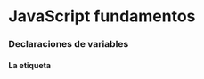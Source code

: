 # JavaScript fundamentos

### Declaraciones de variables

#### La etiqueta <script>
  - Puerta de entrada al código JavaScript en nuestros proyectos.
  - Vive en el <head> en el <body> de nuestros documentos HTML*.
 
 ```js
 <script>
    console.log("Hola Mundo!!!")
 </script>
```
  - A través de <script> podemos cargar JavaScript externo.
  - Para ello, utilizamos el atributo src y una URL al recurso, ya sea relativo o absoluto.
 ```js
  <script src="..."></script>
  ```
  - Muchas veces encontraremos <scrtipt> en <footer> en lugar de <header>, para asegurarnos de que el DOM está listo antes de acceder a él.    
  
  
 #### Elevado (hoisting)
 - JavaScript es un lenguaje con tipos dinámicos, es decir, podemos asignar y reasignar diferentes tipos a una misma variable (de ahí el nombre: variable).
  
- Para hacerlo tenemos que utilizar dos fases diferentes: declaración e inicialización.
```js
var favorito // Declaracióm
favorito = 66 // Inicialización
favorito = "Juan" // Reasignación
```
    - Cuando creamos declaramos una variable, JavaScript le asigna el tipo _undefined_.
  - Si intentamos referenciar una variable antes de ser declarada, ¿qué crees que ocurrirá?.
  
  ```js
  console.log(nombre) // 🤔
  var nombre = "Juan"
  ```
    - La respuesta es undefined porque JavaScript, al interpretar tu código alza al inicio del programa la declaración de variables (no la inicialización) y las funciones declaradas.
  
   - Esto explica el por qué, por ejemplo, puedes invocar una función antes de declararla.
  
```js
saludar() // "Hola 👋"
function saludar() {
  console.log("Hola 👋")
}
```
### Ámbito y let
 - Hasta ahora hemos creado variables con var. Estas tienen ámbito de función: pueden ser accedidas desde la función donde fueron declaradas (y funciones interiores).
```js
 var nombre = "Juan"
 function saludar() {
    console.log("Hola " + nombre)
}
saludar() // "Hola Juan"
```
 - Sin embargo, si declaramos variables con let (ES2105), tenemos ámbito de bloque, es decir, solo pueden ser accedidas desde el bloque en el que se declararon, o bloques interiores.

 ```js
{
    let nombre = "Juan"
}
console.log(nombre) // nombre is not defined 
```
  - Este ámbito de bloque tiene sus ventajas. Por ejemplo al utilizarlo con estructuras de control y de flujo.
 ```js
  for (let i = 0; i <= 100; i++) {
    console.log(i)
}
console.log(i) // i is not defined
 ```
